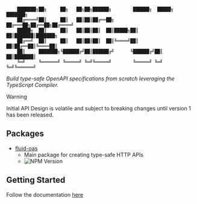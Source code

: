 ```
    ███████╗██╗     ██╗   ██╗██╗██████╗        ██████╗  █████╗ ███████╗
    ██╔════╝██║     ██║   ██║██║██╔══██╗      ██╔═══██╗██╔══██╗██╔════╝
    █████╗  ██║     ██║   ██║██║██║  ██║█████╗██║   ██║███████║███████╗
    ██╔══╝  ██║     ██║   ██║██║██║  ██║╚════╝██║   ██║██╔══██║╚════██║
    ██║     ███████╗╚██████╔╝██║██████╔╝      ╚██████╔╝██║  ██║███████║
    ╚═╝     ╚══════╝ ╚═════╝ ╚═╝╚═════╝        ╚═════╝ ╚═╝  ╚═╝╚══════╝
```

_Build type-safe OpenAPI specifications from scratch leveraging the TypeScript Compiler._

> [!WARNING]  
> Initial API Design is volatile and subject to breaking changes until version 1 has been released.

## Packages

- [fluid-oas](https://www.npmjs.com/package/fluid-oas)
  - Main package for creating type-safe HTTP APIs 
  - ![NPM Version](https://img.shields.io/npm/v/fluid-oas)

## Getting Started

Follow the documentation [here](https://stoneliucs.github.io/fluid-oas/)
